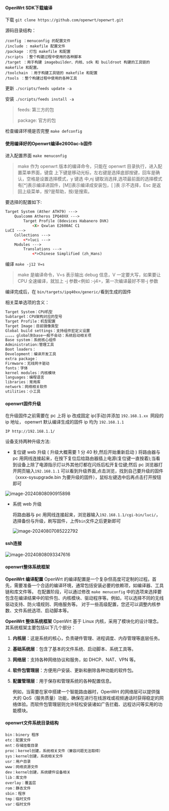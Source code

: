 #### OpenWrt SDK下载编译
下载 `git clone https://github.com/openwrt/openwrt.git`

源码目录结构：

```
/config ：menuconfig 的配置文件
/include : makefile 配置文件
/package ：打包 makefile 和配置
/scripts ：整个构建过程中使用的各种脚本
/target ：用于构建 imagebuilder、内核、sdk 和 buildroot 构建的工具链的 makefile 和配置。
/toolchain ：用于构建工具链的 makefile 和配置
/tools ：整个构建过程中使用的各种工具
```

更新 `./scripts/feeds update -a`

安装 `./scripts/feeds install -a`

>feeds: 第三方的包
>
>package: 官方的包

检查编译环境是否完整 `make defconfig`

#### 使用编译好的Openwrt编译e2600ac-b固件

进入配置界面 `make menuconfig`

> make 作为 openwrt 版本的编译命令，只能在 openwrt 目录执行，进入配置菜单界面，键盘
> 上下键是移动光标，左右键是选择底部按键，回车是确认，空格是设置选择模式，y 键选
> 中,nj 键取消选择,选项最前面的选择模式有[*]表示编译进固件，[M]]表示编译成安装包，[ ]表
> 示不选择，Esc 是返回上级菜单，按?是帮助，按/是搜索。

要选择的配置如下:

```html
Target System (Ather ATH79) --->
	Qualcomm Atheros IPQ40XX --->
		Target Profile (8devices Habanero DVK)
			<X> Qxwlan E2600AC C1
LuCI --->
	Collections --->
		<*>luci --->
	Modules --->
		Translations --->
			<*>Chinese Simplified (zh_Hans)
```

编译 `make -j12 V=s`

> make 是编译命令，V=s 表示输出 debug 信息，V 一定要大写，如果要让
> CPU 全速编译，就加上 -j 参数<例如 :-j4>，第一次编译最好不带-j 参数

编译完成后，在 `bin/targets/ipq40xx/generic/`看到生成的固件

相关菜单选项的含义：

```sh
Target System：CPU机型
Subtarget：CPU架构对应的型号
Target Profile：机型配置
Target Image：目前镜像类型
Global build settings：支持组件宏定义设置
。。。。。global到base一般不会动：系统启动相关项
Base system：系统核心组件
Administration:管理工具
Boot loaders：
Development：编译开发工具
extra package：
Firmware：无线网卡驱动
fonts：字体
kernel modules：内核模块
languages：编程语言
libraries：常用库
network：网络相关软件
utilities：小工具
```

#### openwrt固件升级

在升级固件之前需要在 pc 上将 ip 改成固定 ip(手动)并添加 `192.168.1.xx `网段的 ip 地址，
openwrt 默认编译生成的固件 ip 均为 `192.168.1.1`

`IP http://192.168.1.1/`

设备支持两种升级方法:

* 复位键 web 升级
  ( 升级大概需要 1 分 40 秒,然后开始重新启动 )
  将路由器与 pc 用网线连接起来，在按下复位后给路由器插上电源(复位键一直按着);当看到设备上除了电源指示灯以外其他灯都在闪烁后松开复位键;然后 pc 浏览器打开网页输入`192.168.1.1` 可以看到升级界面,点击浏览，找到自己要升级的固件（xxxx-sysupgrade.bin 为要升级的固件），鼠标左键选中后再点击打开按钮即可

![image-20240808090915898](/home/bhhh/snap/typora/90/.config/Typora/typora-user-images/image-20240808090915898.png)

* 系统 web 升级

  将路由器与 pc 用网线连接起来，浏览器输入`192.168.1.1/cgi-bin/luci/`，选择备份与升级，刷写固件，上传`bin`文件之后更新即可

  ![image-20240807085222792](/home/bhhh/snap/typora/90/.config/Typora/typora-user-images/image-20240807085222792.png)

#### ssh连接

![image-20240808093347616](/home/bhhh/snap/typora/90/.config/Typora/typora-user-images/image-20240808093347616.png)

#### openwrt整体系统框架

**OpenWrt 编译配置** OpenWrt 的编译配置是一个复杂但高度可定制的过程。首先，需要准备一个合适的编译环境，通常包括安装必要的依赖项，如编译器、工具链和库文件等。 在配置阶段，可以通过修改 `make menuconfig` 中的选项来选择要包含在编译结果中的软件包、内核模块、驱动程序等。例如，可以选择不同的无线驱动支持、防火墙规则、网络服务等。 对于一些高级配置，您还可以调整内核参数、文件系统选项、启动脚本等。

 **OpenWrt 整体系统框架** OpenWrt 基于 Linux 内核，采用了模块化的设计理念。其系统框架主要包括以下几个部分： 

1. **内核层**：这是系统的核心，负责硬件管理、进程调度、内存管理等底层任务。 

2.  **基础系统层**：包含了基本的文件系统、启动脚本、系统工具等。 

3.  **网络层**：支持各种网络协议和服务，如 DHCP、NAT、VPN 等。 

4. **软件包管理层**：方便用户安装、更新和删除各种功能的软件包。

5. **配置管理层**：用于保存和管理系统的各种配置信息。 

   例如，当需要在家中搭建一个智能路由器时，OpenWrt 的网络层可以提供强大的 QoS（服务质量）功能，确保在进行在线游戏或视频通话时获得稳定的网络体验。而软件包管理层则允许轻松安装诸如广告拦截、远程访问等实用的功能模块。

#### openwrt文件系统目录结构

```
bin：binery 程序
etc：配置文件
mnt：存储挂载目录
proc：kernel创建，系统相关文件（兼容问题无法取缔）
sys：kernel创建，系统相关文件
usr：用户目录
www：网络资源文件
dev：kernel创建，系统硬件设备相关
lib：库文件
overlay：覆盖层
rom：静态文件
sbin：程序
tmp：临时文件
var：临时文件
```

